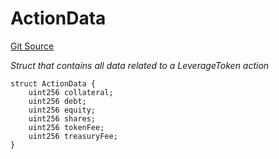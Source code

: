 # ActionData
[Git Source](https://github.com/seamless-protocol/ilm-v2/blob/e2065c10183acb51865104847d299ff5ad4684d2/src/types/DataTypes.sol)

*Struct that contains all data related to a LeverageToken action*


```solidity
struct ActionData {
    uint256 collateral;
    uint256 debt;
    uint256 equity;
    uint256 shares;
    uint256 tokenFee;
    uint256 treasuryFee;
}
```

